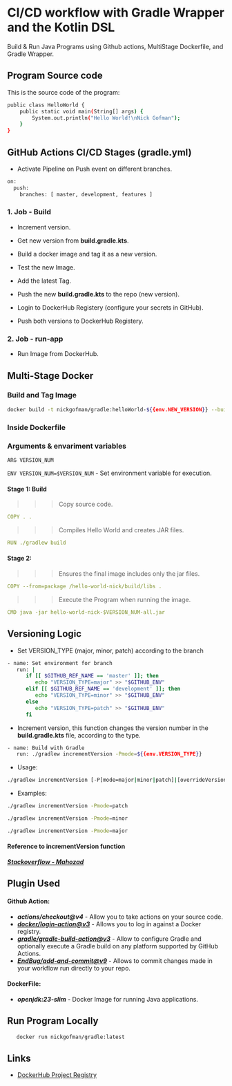 # CI/CD workflow with Gradle Wrapper and the Kotlin DSL


Build & Run Java Programs using Github actions, MultiStage Dockerfile, and Gradle Wrapper.



## Program Source code
This is the source code of the program:
```bash
public class HelloWorld {
    public static void main(String[] args) {
        System.out.println("Hello World!\nNick Gofman");
    }
}
```


## GitHub Actions CI/CD Stages (gradle.yml)
- Activate Pipeline on Push event on different branches.

```bash
on:
  push:
    branches: [ master, development, features ]

```

###  1. Job - Build
- Increment version.

- Get new version from **build.gradle.kts**.
- Build a docker image and tag it as a new version.
- Test the new Image.
- Add the latest Tag.
- Push the new **build.gradle.kts** to the repo (new version). 
- Login to DockerHub Registery (configure your secrets in GitHub).
- Push both versions to DockerHub Registery.

###  2. Job - run-app
- Run Image from DockerHub.



## Multi-Stage Docker

### Build and Tag Image
```bash
docker build -t nickgofman/gradle:helloWorld-${{env.NEW_VERSION}} --build-arg="VERSION_NUM=${{env.NEW_VERSION}}" .

```
### Inside Dockerfile
### Arguments & envariment variables
  

  `ARG VERSION_NUM`

  `ENV VERSION_NUM=$VERSION_NUM` - Set environment variable for execution.

#### Stage 1: Build 

>>> Copy source code.
```yml
COPY . .

```

>>> Compiles Hello World and creates JAR files.
```yml
RUN ./gradlew build

```

#### Stage 2:
>>> Ensures the final image includes only the jar files.
> 
```yml
COPY --from=package /hello-world-nick/build/libs .

```
>>> Execute the Program when running the image.
>
```yml
CMD java -jar hello-world-nick-$VERSION_NUM-all.jar

```

## Versioning  Logic
- Set VERSION_TYPE (major, minor, patch) according to the branch

```bash
- name: Set environment for branch
   run: |
      if [[ $GITHUB_REF_NAME == 'master' ]]; then
         echo "VERSION_TYPE=major" >> "$GITHUB_ENV"
      elif [[ $GITHUB_REF_NAME == 'development' ]]; then
         echo "VERSION_TYPE=minor" >> "$GITHUB_ENV"
      else
         echo "VERSION_TYPE=patch" >> "$GITHUB_ENV"
      fi
```

- Increment version, this function changes the version number in the **build.gradle.kts** file, according to the type. 
```bash
- name: Build with Gradle
   run: ./gradlew incrementVersion -Pmode=${{env.VERSION_TYPE}}
```

 - Usage:
```bash
./gradlew incrementVersion [-P[mode=major|minor|patch]|[overrideVersion=x]]
```


 - Examples:
```bash
./gradlew incrementVersion -Pmode=patch

./gradlew incrementVersion -Pmode=minor

./gradlew incrementVersion -Pmode=major

```

#### Reference to incrementVersion function


***[Stackoverflow - Mahozad
](https://stackoverflow.com/questions/39824574/version-increment-using-gradle-task)***


## Plugin Used
  #### Github Action:
   -  ***actions/checkout@v4*** - Allow you to take actions on your source code.
   -  ***[docker/login-action@v3](https://github.com/docker/login-action)*** - Allows you to log in against a Docker registry.
   -  ***[gradle/gradle-build-action@v3](https://github.com/gradle/gradle-build-action)*** - Allow to configure Gradle and optionally execute a Gradle build on any platform supported by GitHub Actions.
   -  ***[EndBug/add-and-commit@v9](https://github.com/EndBug/add-and-commit)*** - Allows to commit changes made in your workflow run directly to your repo.
   
  #### DockerFile:
   -  ***openjdk:23-slim*** - Docker Image for running Java applications.
   

## Run Program Locally

```bash
   docker run nickgofman/gradle:latest
```

## Links

- [DockerHub Project Registry](https://hub.docker.com/repository/docker/nickgofman/gradle/general)


